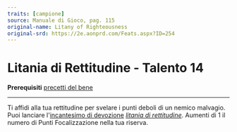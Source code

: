 ```yaml
---
traits: [campione]
source: Manuale di Gioco, pag. 115
original-name: Litany of Righteousness
original-srd: https://2e.aonprd.com/Feats.aspx?ID=254
---
```


# Litania di Rettitudine - Talento 14

**Prerequisiti** [precetti del bene](/classi/campione/precetti/bene)

---

Ti affidi alla tua rettitudine per svelare i punti deboli di un nemico malvagio.
Puoi lanciare
l'[incantesimo di devozione](/classi/campione#incantesimi-di-devozione)
_[litania di rettitudine](/incantesimi/litania-di-rettitudine)_. Aumenti di 1 il
numero di Punti Focalizzazione nella tua riserva.
